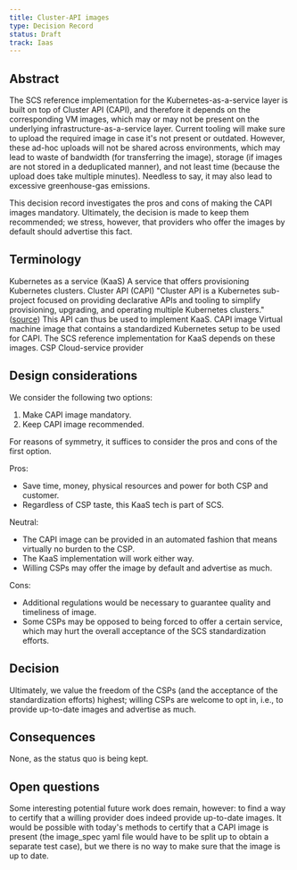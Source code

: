 ```yaml
---
title: Cluster-API images
type: Decision Record
status: Draft
track: Iaas
---
```


## Abstract

The SCS reference implementation for the Kubernetes-as-a-service layer is built on top of Cluster API (CAPI), and therefore it depends on the corresponding VM images, which may or may not be present on the underlying infrastructure-as-a-service layer. Current tooling will make sure to upload the required image in case it's not present or outdated. However, these ad-hoc uploads will not be shared across environments, which may lead to waste of bandwidth (for transferring the image), storage (if images are not stored in a deduplicated manner), and not least time (because the upload does take multiple minutes). Needless to say, it may also lead to excessive greenhouse-gas emissions.

This decision record investigates the pros and cons of making the CAPI images mandatory. Ultimately, the decision is made to keep them recommended; we stress, however, that providers who offer the images by default should advertise this fact.

## Terminology

Kubernetes as a service (KaaS)
  A service that offers provisioning Kubernetes clusters.
Cluster API (CAPI)
  "Cluster API is a Kubernetes sub-project focused on providing declarative APIs and tooling to simplify provisioning, upgrading, and operating multiple Kubernetes clusters." ([source](https://cluster-api.sigs.k8s.io/)) This API can thus be used to implement KaaS.
CAPI image
  Virtual machine image that contains a standardized Kubernetes setup to be used for CAPI. The SCS reference implementation for KaaS depends on these images.
CSP
  Cloud-service provider

## Design considerations

We consider the following two options:

1. Make CAPI image mandatory.
2. Keep CAPI image recommended.

For reasons of symmetry, it suffices to consider the pros and cons of the first option.

Pros:

- Save time, money, physical resources and power for both CSP and customer.
- Regardless of CSP taste, this KaaS tech is part of SCS.

Neutral:

- The CAPI image can be provided in an automated fashion that means virtually no burden to the CSP.
- The KaaS implementation will work either way.
- Willing CSPs may offer the image by default and advertise as much.

Cons:

- Additional regulations would be necessary to guarantee quality and timeliness of image.
- Some CSPs may be opposed to being forced to offer a certain service, which may hurt the overall acceptance
  of the SCS standardization efforts.

## Decision

Ultimately, we value the freedom of the CSPs (and the acceptance of the standardization efforts) highest;
willing CSPs are welcome to opt in, i.e., to provide up-to-date images and advertise as much.

## Consequences

None, as the status quo is being kept.

## Open questions

Some interesting potential future work does remain, however: to find a way to certify that a willing provider
does indeed provide up-to-date images. It would be possible with today's methods to certify that a CAPI
image is present (the image_spec yaml file would have to be split up to obtain a separate test case), but
we there is no way to make sure that the image is up to date.
